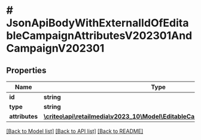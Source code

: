 # # JsonApiBodyWithExternalIdOfEditableCampaignAttributesV202301AndCampaignV202301

## Properties

Name | Type | Description | Notes
------------ | ------------- | ------------- | -------------
**id** | **string** |  |
**type** | **string** |  |
**attributes** | [**\criteo\api\retailmedia\v2023_10\Model\EditableCampaignAttributesV202301**](EditableCampaignAttributesV202301.md) |  | [optional]

[[Back to Model list]](../../README.md#models) [[Back to API list]](../../README.md#endpoints) [[Back to README]](../../README.md)
